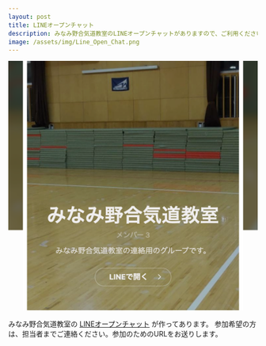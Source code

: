 ```yaml
---
layout: post
title: LINEオープンチャット 
description: みなみ野合気道教室のLINEオープンチャットがありますので、ご利用ください
image: /assets/img/Line_Open_Chat.png
---
```


![Line Open Chat](/assets/img/Line_Open_Chat.png)

[OpenChat]:https://guide.line.me/ja/services/openchat.html

みなみ野合気道教室の [LINEオープンチャット][OpenChat] が作ってあります。
参加希望の方は、担当者までご連絡ください。参加のためのURLをお送りします。
